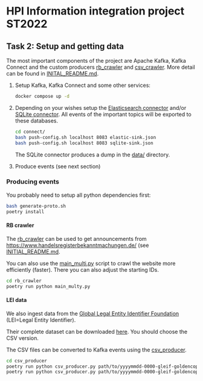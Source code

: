 # HPI Information integration project ST2022

## Task 2: Setup and getting data

The most important components of the project are Apache Kafka, Kafka Connect and the custom producers [rb_crawler](./rb_crawler/) and [csv_crawler](./csv_producer/). More detail can be found in [INITAL_README.md](./INITIAL_README.md).

1. Setup Kafka, Kafka Connect and some other services:

    ```bash
    docker compose up -d
    ```

2. Depending on your wishes setup the [Elasticsearch connector](./connect/elastic-sink.json) and/or [SQLite connector](./connect/sqlite-sink.json). All events of the important topics will be exported to these databases.

    ```bash
    cd connect/
    bash push-config.sh localhost 8083 elastic-sink.json
    bash push-config.sh localhost 8083 sqlite-sink.json
    ```

    The SQLite connector produces a dump in the [data/](./data/) directory.

3. Produce events (see next section)

### Producing events

You probably need to setup all python dependencies first:

```bash
bash generate-proto.sh
poetry install
```

#### RB crawler

The [rb_crawler](./rb_crawler/) can be used to get announcements from <https://www.handelsregisterbekanntmachungen.de/> (see [INITIAL_README.md](./INITIAL_README.md).

You can also use the [main_multi.py](./rb_crawler/main_multi.py) script to crawl the website more efficiently (faster). There you can also adjust the starting IDs.

```bash
cd rb_crawler
poetry run python main_multy.py
```

#### LEI data

We also ingest data from the [Global Legal Entity Identifier Foundation](https://www.gleif.org/) (LEI=Legal Entity Identifier).

Their complete dataset can be downloaded [here](https://www.gleif.org/en/lei-data/gleif-golden-copy/download-the-golden-copy#/). You should choose the CSV version.

The CSV files can be converted to Kafka events using the [csv_producer](./csv_producer/).

```bash
cd csv_producer
poetry run python csv_producer.py path/to/yyyymmdd-0000-gleif-goldencopy-lei2-golden-copy.csv ../build/gen/lei/v1/leidata_pb2:LeiData lei-data
poetry run python csv_producer.py path/to/yyyymmdd-0000-gleif-goldencopy-rr-golden-copy.csv ../build/gen/lei/v1/leirelationshipdata_pb2:LeiRelationshipData lei-relationship-data
```
